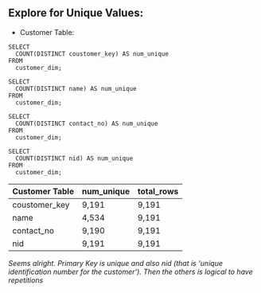 ## Explore for Unique Values:
- Customer Table:
```
SELECT 
  COUNT(DISTINCT coustomer_key) AS num_unique 
FROM 
  customer_dim;

SELECT 
  COUNT(DISTINCT name) AS num_unique 
FROM 
  customer_dim;

SELECT 
  COUNT(DISTINCT contact_no) AS num_unique 
FROM 
  customer_dim;

SELECT 
  COUNT(DISTINCT nid) AS num_unique 
FROM 
  customer_dim;

```
|  Customer Table| num_unique|total_rows
|--|--|--|
| coustomer_key |9,191|9,191
| name| 4,534|9,191
|contact_no | 9,190|9,191
| nid|9,191 |9,191

*Seems alright. Primary Key is unique and also nid (that is 'unique identification number for the customer'). Then the others is logical to have repetitions*
